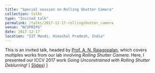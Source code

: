 ```yaml
---
title: "Special session on Rolling Shutter Camera" 
collection: talks
type: "Invited talk"
permalink: /talks/2017-12-17-rollingshutter_camera
venue: "NCVPRIPG"
date: 2017-12-17
location: "IIT Mandi, Himachal Pradesh, India"
---
```


This is an invited talk, headed by [Prof. A. N. Rajagopalan](http://www.ee.iitm.ac.in/~raju/), which covers multiples works from our lab involving _Rolling Shutter Camera_. Here, I presented our ICCV 2017 work _Going Unconstrained with Rolling Shutter Deblurring_!      &#91; [Slides](https://drive.google.com/open?id=1y7Eb3jBU756K3mi84gv0DDREvQYGLDs8)) &#93; 
           
    
